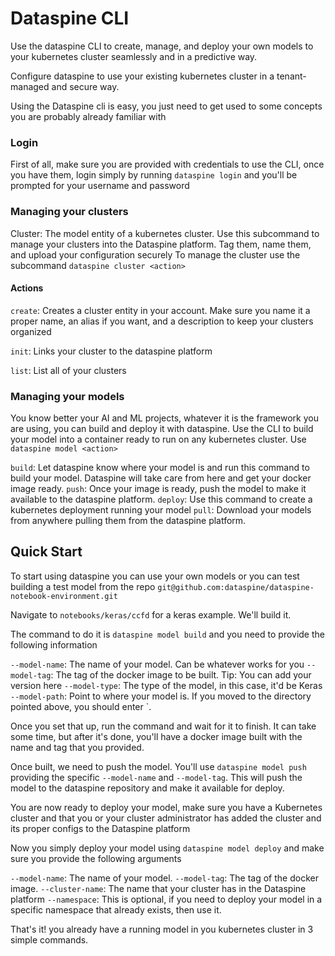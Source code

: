 # Dataspine CLI

Use the dataspine CLI to create, manage, and deploy your own models to your kubernetes cluster seamlessly and in a predictive way.

Configure dataspine to use your existing kubernetes cluster in a tenant-managed and secure way. 

Using the Dataspine cli is easy, you just need to get used to some concepts you are probably already familiar with

### Login
First of all, make sure you are provided with credentials to use the CLI, once you have them, login simply by running `dataspine login` and you'll be prompted for your username and password


### Managing your clusters
Cluster: The model entity of a kubernetes cluster. Use this subcommand to manage your clusters into the Dataspine platform. Tag them, name them, and upload your configuration securely
To manage the cluster use the subcommand `dataspine cluster <action>`

#### Actions
`create`: Creates a cluster entity in your account. Make sure you name it a proper name, an alias if you want, and a description to keep your clusters organized

`init`: Links your cluster to the dataspine platform 

`list`: List all of your clusters

### Managing your models

You know better your AI and ML projects, whatever it is the framework you are using, you can build and deploy it with dataspine. 
Use the CLI to build your model into a container ready to run on any kubernetes cluster. Use `dataspine model <action>`

`build`: Let dataspine know where your model is and run this command to build your model. Dataspine will take care from here and get your docker image ready.
`push`: Once your image is ready, push the model to make it available to the dataspine platform. 
`deploy`: Use this command to create a kubernetes deployment running your model
`pull`: Download your models from anywhere pulling them from the dataspine platform. 

## Quick Start

To start using dataspine you can use your own models or you can test building a test model from the repo `git@github.com:dataspine/dataspine-notebook-environment.git`

Navigate to `notebooks/keras/ccfd` for a keras example. We'll build it. 

The command to do it is `dataspine model build` and you need to provide the following information

`--model-name`: The name of your model. Can be whatever works for you
`--model-tag`: The tag of the docker image to be built. Tip: You can add your version here
`--model-type`: The type of the model, in this case, it'd be Keras
`--model-path`: Point to where your model is. If you moved to the directory pointed above, you should enter `.

Once you set that up, run the command and wait for it to finish. It can take some time, but after it's done, you'll have a docker image built with the name and tag that you provided.

Once built, we need to push the model. You'll use `dataspine model push` providing the specific `--model-name` and `--model-tag`. This will push the model to the dataspine repository and make it available for deploy.

You are now ready to deploy your model, make sure you have a Kubernetes cluster and that you or your cluster administrator has added the cluster and its proper configs to the Dataspine platform

Now you simply deploy your model using `dataspine model deploy` and make sure you provide the following arguments

`--model-name`: The name of your model. 
`--model-tag`: The tag of the docker image.
`--cluster-name`: The name that your cluster has in the Dataspine platform
`--namespace`: This is optional, if you need to deploy your model in a specific namespace that already exists, then use it.

That's it! you already have a running model in you kubernetes cluster in 3 simple commands.
